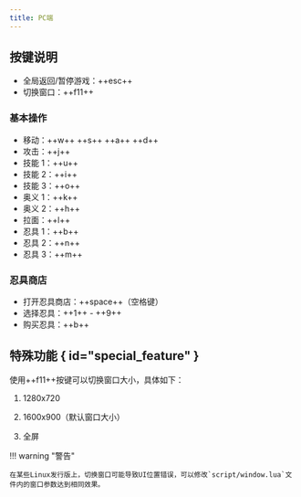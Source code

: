 ```yaml
---
title: PC端
---
```


## 按键说明

- 全局返回/暂停游戏：++esc++
- 切换窗口：++f11++

### 基本操作

- 移动：++w++ ++s++ ++a++ ++d++
- 攻击：++j++
- 技能 1：++u++
- 技能 2：++i++
- 技能 3：++o++
- 奥义 1：++k++
- 奥义 2：++h++
- 拉面：++l++
- 忍具 1：++b++
- 忍具 2：++n++
- 忍具 3：++m++

### 忍具商店

- 打开忍具商店：++space++（空格键）
- 选择忍具：++1++ - ++9++
- 购买忍具：++b++

## 特殊功能 { id="special_feature" }

使用++f11++按键可以切换窗口大小，具体如下：

1. 1280x720

2. 1600x900（默认窗口大小）

3. 全屏

!!! warning "警告"

    在某些Linux发行版上，切换窗口可能导致UI位置错误，可以修改`script/window.lua`文件内的窗口参数达到相同效果。
